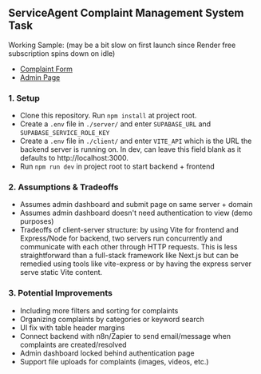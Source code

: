 ## ServiceAgent Complaint Management System Task
Working Sample: (may be a bit slow on first launch since Render free subscription spins down on idle)
- [Complaint Form](https://serviceagent-frontend.onrender.com/submit)
- [Admin Page](https://serviceagent-frontend.onrender.com/admin)

### 1. Setup
- Clone this repository. Run `npm install` at project root. 
- Create a `.env` file in `./server/` and enter `SUPABASE_URL` and `SUPABASE_SERVICE_ROLE_KEY`
- Create a `.env` file in `./client/` and enter `VITE_API` which is the URL the backend server is running on. In dev, can leave this field blank as it defaults to http://localhost:3000.
- Run `npm run dev` in project root to start backend + frontend

### 2. Assumptions & Tradeoffs
- Assumes admin dashboard and submit page on same server + domain
- Assumes admin dashboard doesn't need authentication to view (demo purposes)
- Tradeoffs of client-server structure: by using Vite for frontend and Express/Node for backend, two servers run concurrently and communicate with each other through HTTP requests. This is less straightforward than a full-stack framework like Next.js but can be remedied using tools like vite-express or by having the express server serve static Vite content.

### 3. Potential Improvements
- Including more filters and sorting for complaints
- Organizing complaints by categories or keyword search
- UI fix with table header margins
- Connect backend with n8n/Zapier to send email/message when complaints are created/resolved
- Admin dashboard locked behind authentication page
- Support file uploads for complaints (images, videos, etc.)
